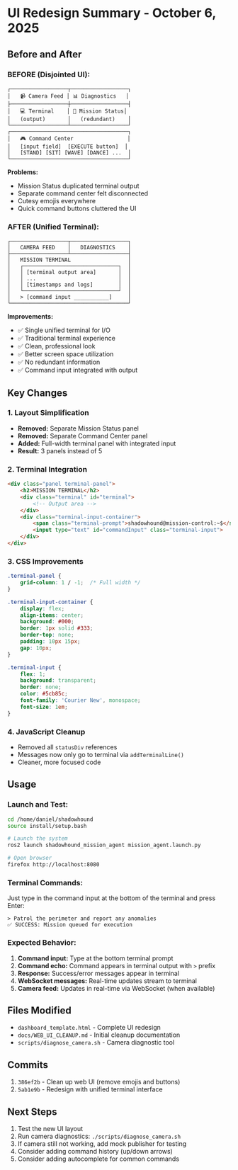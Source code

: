 # UI Redesign Summary - October 6, 2025

## Before and After

### BEFORE (Disjointed UI):
```
┌──────────────────┬──────────────────┐
│   📹 Camera Feed │ 📊 Diagnostics   │
├──────────────────┼──────────────────┤
│   💻 Terminal    │ 📡 Mission Status│
│   (output)       │   (redundant)    │
└──────────────────┴──────────────────┘
┌─────────────────────────────────────┐
│   🎮 Command Center                 │
│   [input field]  [EXECUTE button]  │
│   [STAND] [SIT] [WAVE] [DANCE] ...  │
└─────────────────────────────────────┘
```
**Problems:**
- Mission Status duplicated terminal output
- Separate command center felt disconnected
- Cutesy emojis everywhere
- Quick command buttons cluttered the UI

### AFTER (Unified Terminal):
```
┌──────────────────┬──────────────────┐
│   CAMERA FEED    │   DIAGNOSTICS    │
├──────────────────┴──────────────────┤
│   MISSION TERMINAL                  │
│   ┌──────────────────────────────┐  │
│   │ [terminal output area]       │  │
│   │ ...                          │  │
│   │ [timestamps and logs]        │  │
│   └──────────────────────────────┘  │
│   > [command input ___________]     │
└─────────────────────────────────────┘
```
**Improvements:**
- ✅ Single unified terminal for I/O
- ✅ Traditional terminal experience
- ✅ Clean, professional look
- ✅ Better screen space utilization
- ✅ No redundant information
- ✅ Command input integrated with output

## Key Changes

### 1. Layout Simplification
- **Removed:** Separate Mission Status panel
- **Removed:** Separate Command Center panel
- **Added:** Full-width terminal panel with integrated input
- **Result:** 3 panels instead of 5

### 2. Terminal Integration
```html
<div class="panel terminal-panel">
    <h2>MISSION TERMINAL</h2>
    <div class="terminal" id="terminal">
        <!-- Output area -->
    </div>
    <div class="terminal-input-container">
        <span class="terminal-prompt">shadowhound@mission-control:~$</span>
        <input type="text" id="commandInput" class="terminal-input">
    </div>
</div>
```

### 3. CSS Improvements
```css
.terminal-panel {
    grid-column: 1 / -1;  /* Full width */
}

.terminal-input-container {
    display: flex;
    align-items: center;
    background: #000;
    border: 1px solid #333;
    border-top: none;
    padding: 10px 15px;
    gap: 10px;
}

.terminal-input {
    flex: 1;
    background: transparent;
    border: none;
    color: #5cb85c;
    font-family: 'Courier New', monospace;
    font-size: 1em;
}
```

### 4. JavaScript Cleanup
- Removed all `statusDiv` references
- Messages now only go to terminal via `addTerminalLine()`
- Cleaner, more focused code

## Usage

### Launch and Test:
```bash
cd /home/daniel/shadowhound
source install/setup.bash

# Launch the system
ros2 launch shadowhound_mission_agent mission_agent.launch.py

# Open browser
firefox http://localhost:8080
```

### Terminal Commands:
Just type in the command input at the bottom of the terminal and press Enter:
```
> Patrol the perimeter and report any anomalies
✅ SUCCESS: Mission queued for execution
```

### Expected Behavior:
1. **Command input:** Type at the bottom terminal prompt
2. **Command echo:** Command appears in terminal output with `>` prefix
3. **Response:** Success/error messages appear in terminal
4. **WebSocket messages:** Real-time updates stream to terminal
5. **Camera feed:** Updates in real-time via WebSocket (when available)

## Files Modified
- `dashboard_template.html` - Complete UI redesign
- `docs/WEB_UI_CLEANUP.md` - Initial cleanup documentation
- `scripts/diagnose_camera.sh` - Camera diagnostic tool

## Commits
1. `386ef2b` - Clean up web UI (remove emojis and buttons)
2. `5ab1e9b` - Redesign with unified terminal interface

## Next Steps
1. Test the new UI layout
2. Run camera diagnostics: `./scripts/diagnose_camera.sh`
3. If camera still not working, add mock publisher for testing
4. Consider adding command history (up/down arrows)
5. Consider adding autocomplete for common commands
